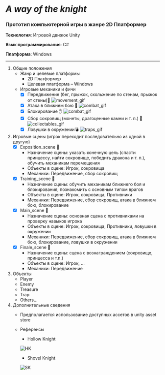 # *A way of the knight*
### Прототип компьютерной игры в жанре 2D Платформер
**Технология**: Игровой движок Unity

**Язык программирования**: C#

**Платформа**: Windows

___

1.  Общие положения
    *  Жанр и целевые платформы
        +  2D Платформер
        +  Целевая платформа – Windows
    *  Игровые механики и фичи
        - [X] Передвижение (бег, прыжок, скольжение по стенам, прыжок от стены):running:
        ![movement_gif](https://github.com/GeorgeD615/GameProject/blob/main/GameplayRecording/PlayerMovement.gif?raw=true)
        - [X]  Атака в ближнем бою :facepunch:
        ![combat_gif](https://github.com/GeorgeD615/GameProject/blob/main/GameplayRecording/PlayerCombat.gif?raw=true)
        - [X]  Блокирование :raised_hand:
        ![combat_gif](https://github.com/GeorgeD615/GameProject/blob/main/GameplayRecording/PlayerBlock.gif?raw=true)
        - [X]  Сбор сокровищ (монеты, драгоценные камни и т. п.) :gem:
        ![collectables_gif](https://github.com/GeorgeD615/GameProject/blob/main/GameplayRecording/PlayerCollectables.gif?raw=true)
        - [X]  Ловушки в окружении:bomb:
        ![traps_gif](https://github.com/GeorgeD615/GameProject/blob/main/GameplayRecording/Trap.gif?raw=true)
2.  Игровые сцены (игрок переходит последовательно из одной в другую)	
    - [X]  Exposition_scene :beginner:
        +  Назначение сцены: указать конечную цель (спасти принцессу, найти сокровище, победить дракона и т. п.), обучить механикам перемещения
        + Объекты в сцене: Игрок, сокровища
        + Механики: Передвижение, сбор сокровищ
    - [X]  Training_scene :ghost:
        +  Назначение сцены: обучить механикам ближнего боя и блокирования, познакомить с основным типом врагов
        +  Объекты в сцене: Игрок, сокровища, Противники
        +  Механики: Передвижение, сбор сокровищ, атака в ближнем бою, блокирование
    - [X]  Main_scene :european_castle:
        +  Назначение сцены: основная сцена c противниками на проверку навыков игрока
        +  Объекты в сцене: Игрок, сокровища, Противники, ловушки в окружении
        +  Механики: Передвижение, сбор сокровищ, атака в ближнем бою, блокирование, ловушки в окружении
    - [X]  Finale_scene :gift:
        +  Назначение сцены: сцена с вознаграждением (сокровище, принцесса и т.п.)
        +  Объекты в сцене: Игрок, …
        +  Механики: Передвижение

3.  Объекты 
    *  Player 
    *  Enemy
    *  Treasure
    *  Trap
    *  Others…
4.  Дополнительные сведения 
    *  Предполагается использование доступных ассетов в unity asset store
    *  Референсы
        +  Hollow Knight
        
        ![HK](https://cdn.cloudflare.steamstatic.com/steam/apps/367520/ss_47f3523dbea462aff2ca4bc9f605faaf80a792b2.1920x1080.jpg?t=1625363925)
        
        +  Shovel Knight
        
        ![SK](https://images.gog-statics.com/5d000816fa3165a98ad1fac7414618ba70bb934f37b8b88fc79f19e83a0eabff_product_card_v2_mobile_slider_639.jpg)
